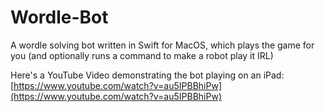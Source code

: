 # Wordle-Bot
A wordle solving bot written in Swift for MacOS, which plays the game for you (and optionally runs a command to make a robot play it IRL)

Here's a YouTube Video demonstrating the bot playing on an iPad:
[https://www.youtube.com/watch?v=au5IPBBhiPw](https://www.youtube.com/watch?v=au5IPBBhiPw)
